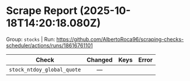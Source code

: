 # Scrape Report (2025-10-18T14:20:18.080Z)

Group: `stocks`  |  Run: https://github.com/AlbertoRoca96/scraping-checks-scheduler/actions/runs/18616761101

| Check | Changed | Keys | Error |
|---|:---:|:--|:--|
| `stock_ntdoy_global_quote` | — |  |  |

